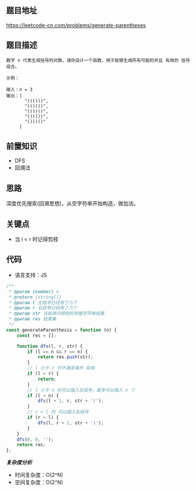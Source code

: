 ## 题目地址
https://leetcode-cn.com/problems/generate-parentheses

## 题目描述
```
数字 n 代表生成括号的对数，请你设计一个函数，用于能够生成所有可能的并且 有效的 括号组合。

示例：

输入：n = 3
输出：[
       "((()))",
       "(()())",
       "(())()",
       "()(())",
       "()()()"
     ]

```

## 前置知识

- DFS
- 回溯法

## 思路

深度优先搜索(回溯思想)，从空字符串开始构造，做加法。


## 关键点

- 当 l < r 时记得剪枝


## 代码
* 语言支持：JS

```js
/**
 * @param {number} n
 * @return {string[]}
 * @param l 左括号已经用了几个
 * @param r 右括号已经用了几个
 * @param str 当前递归得到的拼接字符串结果
 * @param res 结果集
 */
const generateParenthesis = function (n) {
    const res = [];

    function dfs(l, r, str) {
        if (l == n && r == n) {
            return res.push(str);
        }
        // l 小于 r 时不满足条件 剪枝
        if (l < r) {
            return;
        }
        // l 小于 n 时可以插入左括号，最多可以插入 n 个
        if (l < n) {
            dfs(l + 1, r, str + '(');
        }
        // r < l 时 可以插入右括号
        if (r < l) {
            dfs(l, r + 1, str + ')');
        }
    }
    dfs(0, 0, '');
    return res;
};
```


***复杂度分析***

- 时间复杂度：O(2^N)
- 空间复杂度：O(2^N)
